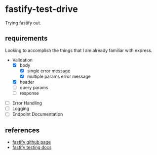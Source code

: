 # fastify-test-drive

Trying fastify out.

## requirements

Looking to accomplish the things that I am already familiar with express.

-   Validation
    -   [x] body
        -   [x] single error message
        -   [x] multiple params error message
    -   [x] header
    -   [ ] query params
    -   [ ] response
-   [ ] Error Handling
-   [ ] Logging
-   [ ] Endpoint Documentation

## references

-   [fastify github page](https://github.com/fastify/fastify)
-   [fastify testing docs](https://www.fastify.io/docs/master/Testing/)

